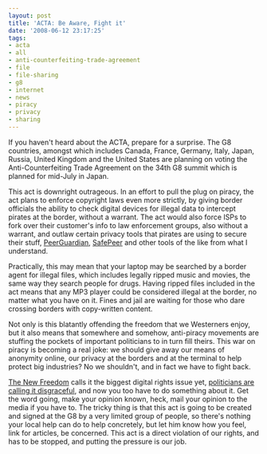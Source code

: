 ```yaml
---
layout: post
title: 'ACTA: Be Aware, Fight it'
date: '2008-06-12 23:17:25'
tags:
- acta
- all
- anti-counterfeiting-trade-agreement
- file
- file-sharing
- g8
- internet
- news
- piracy
- privacy
- sharing
---
```


If you haven't heard about the ACTA, prepare for a surprise. The G8 countries, amongst which includes Canada, France, Germany, Italy, Japan, Russia, United Kingdom and the United States are planning on voting the Anti-Counterfeiting Trade Agreement on the 34th G8 summit which is planned for mid-July in Japan.

This act is downright outrageous. In an effort to pull the plug on piracy, the act plans to enforce copyright laws even more strictly, by giving border officials the ability to check digital devices for illegal data to intercept pirates at the border, without a warrant. The act would also force ISPs to fork over their customer's info to law enforcement groups, also without a warrant, and outlaw certain privacy tools that pirates are using to secure their stuff, <a href="http://phoenixlabs.org/pg2/">PeerGuardian</a>, <a href="http://azureus.sourceforge.net/plugin_details.php?plugin=safepeer">SafePeer</a> and other tools of the like from what I understand.

Practically, this may mean that your laptop may be searched by a border agent for illegal files, which includes legally ripped music and movies, the same way they search people for drugs. Having ripped files included in the act means that any MP3 player could be considered illegal at the border, no matter what you have on it. Fines and jail are waiting for those who dare crossing borders with copy-written content.

Not only is this blatantly offending the freedom that we Westerners enjoy, but it also means that somewhere and somehow, anti-piracy movements are stuffing the pockets of important politicians to in turn fill theirs. This war on piracy is becoming a real joke: we should give away our means of anonymity online, our privacy at the borders and at the terminal to help protect big industries? No we shouldn't, and in fact we have to fight back.

<a href="http://www.thenewfreedom.net/wp/2008/05/29/fighting-the-anti-counterfeiting-trade-agreement-acta-and-pro-ip-act/">The New Freedom</a> calls it the biggest digital rights issue yet, <a href="http://www.canada.com/ottawacitizen/news/letters/story.html?id=aeee9444-3b27-4a56-a45c-ee4ecfbc1cc6">politicians are calling it disgraceful</a>, and now you too have to do something about it. Get the word going, make your opinion known, heck, mail your opinion to the media if you have to. The tricky thing is that this act is going to be created and signed at the G8 by a very limited group of people, so there's nothing your local help can do to help concretely, but let him know how you feel, link for articles, be concerned. This act is a direct violation of our rights, and has to be stopped, and putting the pressure is our job.